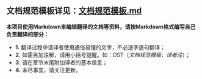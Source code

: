 ## 文档规范模板详见：[文档规范模板.md][1]

**本项目使用Markdown来编辑翻译的文档等资料，请按Markdown格式编写自己负责翻译的部分：**


- **1.** 翻译过程中请译者使用通俗易懂的文字，不必逐字逐句翻译；
- **2.** 如需另加注解，请用小括号提醒。如：DST（*文档规范模板，译者注*）；
- **3.** 请在章节末尾附加译者的基本信息；
- **4.** 未尽事宜，请关注更新。 


[1]: https://github.com/TDL-ECT/DST/blob/master/%E6%96%87%E6%A1%A3%E8%A7%84%E8%8C%83%E6%A8%A1%E6%9D%BF.md